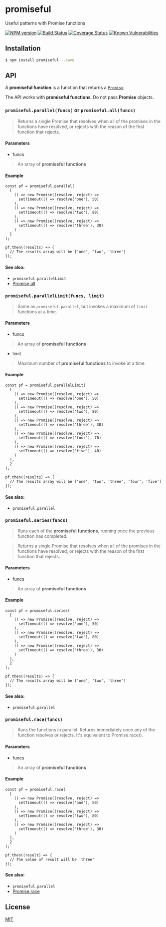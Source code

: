 # promiseful
Useful patterns with Promise functions

[![NPM version](https://img.shields.io/npm/v/promiseful.svg?style=flat)](https://www.npmjs.org/package/promiseful)
[![Build Status](https://img.shields.io/travis/palanik/promiseful.svg?style=flat)](https://travis-ci.org/palanik/promiseful)
[![Coverage Status](https://coveralls.io/repos/palanik/promiseful/badge.svg?service=github)](https://coveralls.io/github/palanik/promiseful)
[![Known Vulnerabilities](https://snyk.io/test/github/palanik/promiseful/badge.svg)](https://snyk.io/test/github/palanik/promiseful)

## Installation

```sh
$ npm install promiseful --save
```

## API

A **promiseful function** is a function that returns a [`Promise`](https://developer.mozilla.org/en-US/docs/Web/JavaScript/Reference/Global_Objects/Promise).

The API works with **promiseful functions**. Do not pass **Promise** objects.

### `promiseful.parallel(funcs)` or `promiseful.all(funcs)`
> Returns a single Promise that resolves when all of the promises in the functions have resolved, or rejects with the reason of the first function that rejects.

#### Parameters
* funcs
> An array of **promiseful functions**

#### Example
```JS
const pf = promiseful.parallel(
  [
    () => new Promise((resolve, reject) =>
      setTimeout(() => resolve('one'), 50)
    ),
    () => new Promise((resolve, reject) =>
      setTimeout(() => resolve('two'), 80)
    ),
    () => new Promise((resolve, reject) =>
      setTimeout(() => resolve('three'), 30)
    )
  ]
);

pf.then((results) => {
  // The results array will be ['one', 'two', 'three']
});
```

#### See also:
* `promiseful.parallelLimit`
* [Promise.all](https://developer.mozilla.org/en-US/docs/Web/JavaScript/Reference/Global_Objects/Promise/all)


### `promiseful.parallelLimit(funcs, limit)`

> Same as `promiseful.parallel`, but invokes a maximum of `limit` functions at a time.

#### Parameters
* funcs
> An array of **promiseful functions**

* limit
> Maximum number of **promiseful functions** to invoke at a time

#### Example
```JS
const pf = promiseful.parallelLimit(
  [
    () => new Promise((resolve, reject) =>
      setTimeout(() => resolve('one'), 50)
    ),
    () => new Promise((resolve, reject) =>
      setTimeout(() => resolve('two'), 80)
    ),
    () => new Promise((resolve, reject) =>
      setTimeout(() => resolve('three'), 30)
    ),
    () => new Promise((resolve, reject) =>
      setTimeout(() => resolve('four'), 70)
    ),
    () => new Promise((resolve, reject) =>
      setTimeout(() => resolve('five'), 40)
    )
  ],
  2
);

pf.then((results) => {
  // The results array will be ['one', 'two', 'three', 'four', 'five']
});
```

#### See also:
* `promiseful.parallel`


### `promiseful.series(funcs)`

> Runs each of the **promiseful functions**,  running once the previous function has completed.

> Returns a single Promise that resolves when all of the promises in the functions have resolved, or rejects with the reason of the first function that rejects.

#### Parameters
* funcs
> An array of **promiseful functions**

#### Example
```JS
const pf = promiseful.series(
  [
    () => new Promise((resolve, reject) =>
      setTimeout(() => resolve('one'), 50)
    ),
    () => new Promise((resolve, reject) =>
      setTimeout(() => resolve('two'), 80)
    ),
    () => new Promise((resolve, reject) =>
      setTimeout(() => resolve('three'), 30)
    )
  ],
  2
);

pf.then((results) => {
  // The results array will be ['one', 'two', 'three']
});
```

#### See also:
* `promiseful.parallel`


### `promiseful.race(funcs)`

> Runs the functions in parallel. Returns immediately once any of the function resolves or rejects. It's equivalent to Promise.race().

#### Parameters
* funcs
> An array of **promiseful functions**

#### Example
```JS
const pf = promiseful.race(
  [
    () => new Promise((resolve, reject) =>
      setTimeout(() => resolve('one'), 50)
    ),
    () => new Promise((resolve, reject) =>
      setTimeout(() => resolve('two'), 80)
    ),
    () => new Promise((resolve, reject) =>
      setTimeout(() => resolve('three'), 30)
    )
  ],
  2
);

pf.then((result) => {
  // The value of result will be 'three'
});
```

#### See also:
* `promiseful.parallel`
* [Promise.race](https://developer.mozilla.org/en-US/docs/Web/JavaScript/Reference/Global_Objects/Promise/race)

## License

  [MIT](LICENSE)
